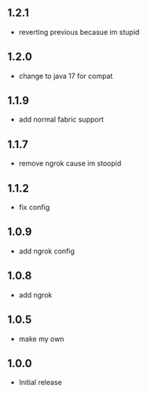 ## 1.2.1

- reverting previous becasue im stupid

## 1.2.0

- change to java 17 for compat

## 1.1.9

- add normal fabric support

## 1.1.7

- remove ngrok cause im stoopid

## 1.1.2

- fix config

## 1.0.9

- add ngrok config

## 1.0.8

- add ngrok

## 1.0.5

- make my own

## 1.0.0

- Initial release
